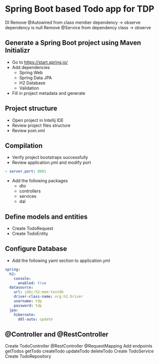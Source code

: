 # Spring Boot based Todo app for TDP


DI
Remove @Autowired from class member dependency -> observe dependency is null
Remove @Service from dependency class -> observe

## Generate a Spring Boot project using Maven Initializr
- Go to https://start.spring.io/
- Add dependencies
  - Spring Web
  - Spring Data JPA
  - H2 Database
  - Validation
- Fill in project metadata and generate

## Project structure
- Open project in Intellij IDE
- Review project files structure
- Review pom.xml

## Compilation
- Verify project bootstraps successfully
- Review application.yml and modify port
```yaml
- server.port: 8081
```

- Add the following packages
  - dto
  - controllers
  - services
  - dal

## Define models and entities

- Create TodoRequest
- Create TodoEntity

## Configure Database

- Add the following yaml section to application.yml 
```yaml
spring:
  h2:
    console:
      enabled: true
  datasource:
    url: jdbc:h2:mem:testdb
    driver-class-name: org.h2.Driver
    username: tdp
    password: tdp
  jpa:
    hibernate:
      ddl-auto: update
```

## @Controller and @RestController

Create TodoController
@RestController
@RequestMapping
Add endpoints
getTodos
getTodo
createTodo
updateTodo
deleteTodo
Create TodoService
Create TodoRepository
